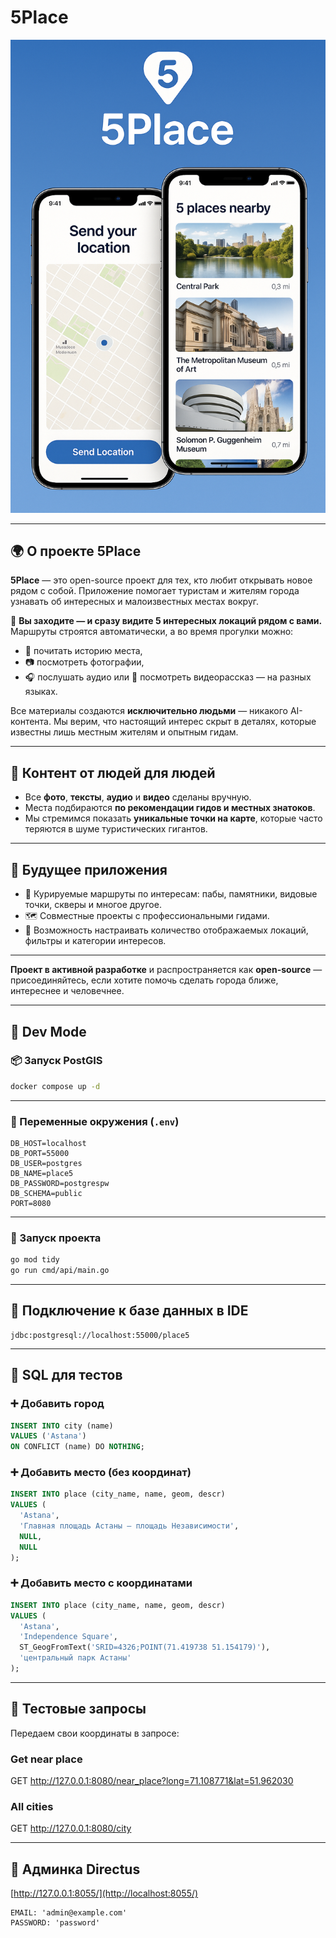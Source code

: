 # 5Place

![Banner](banner.png)

---

## 🌍 О проекте 5Place

**5Place** — это open-source проект для тех, кто любит открывать новое рядом с собой. Приложение помогает туристам и жителям города узнавать об интересных и малоизвестных местах вокруг.

📍 **Вы заходите — и сразу видите 5 интересных локаций рядом с вами.**  
Маршруты строятся автоматически, а во время прогулки можно:

- 📖 почитать историю места,
- 📷 посмотреть фотографии,
- 🎧 послушать аудио или 🎥 посмотреть видеорассказ — на разных языках.

Все материалы создаются **исключительно людьми** — никакого AI-контента. Мы верим, что настоящий интерес скрыт в деталях, которые известны лишь местным жителям и опытным гидам.

---

## 🤝 Контент от людей для людей

- Все **фото**, **тексты**, **аудио** и **видео** сделаны вручную.
- Места подбираются **по рекомендации гидов и местных знатоков**.
- Мы стремимся показать **уникальные точки на карте**, которые часто теряются в шуме туристических гигантов.

---

## 🧭 Будущее приложения

- 📌 Курируемые маршруты по интересам: пабы, памятники, видовые точки, скверы и многое другое.
- 🗺️ Совместные проекты с профессиональными гидами.
- 🧩 Возможность настраивать количество отображаемых локаций, фильтры и категории интересов.

---

**Проект в активной разработке** и распространяется как **open-source** — присоединяйтесь, если хотите помочь сделать города ближе, интереснее и человечнее.

---
## 🚧 Dev Mode

### 📦 Запуск PostGIS

```bash
docker compose up -d
```

---

### 🔐 Переменные окружения (`.env`)

```env
DB_HOST=localhost
DB_PORT=55000
DB_USER=postgres
DB_NAME=place5
DB_PASSWORD=postgrespw
DB_SCHEMA=public
PORT=8080
```

---

### 🚀 Запуск проекта

```bash
go mod tidy
go run cmd/api/main.go
```

---

## 🧠 Подключение к базе данных в IDE

```
jdbc:postgresql://localhost:55000/place5
```

---

## 🧪 SQL для тестов

### ➕ Добавить город

```sql
INSERT INTO city (name)
VALUES ('Astana')
ON CONFLICT (name) DO NOTHING;
```

### ➕ Добавить место (без координат)

```sql
INSERT INTO place (city_name, name, geom, descr)
VALUES (
  'Astana',
  'Главная площадь Астаны — площадь Независимости',
  NULL,
  NULL
);
```

### ➕ Добавить место с координатами

```sql
INSERT INTO place (city_name, name, geom, descr)
VALUES (
  'Astana',
  'Independence Square',
  ST_GeogFromText('SRID=4326;POINT(71.419738 51.154179)'),
  'центральный парк Астаны'
);
```

---

## 📍 Тестовые запросы

Передаем свои координаты в запросе:


### Get near place
GET http://127.0.0.1:8080/near_place?long=71.108771&lat=51.962030

### All cities
GET http://127.0.0.1:8080/city


---

## 🔐 Админка Directus

[http://127.0.0.1:8055/](http://localhost:8055/)
```
EMAIL: 'admin@example.com'
PASSWORD: 'password'
```